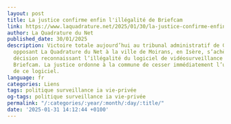 ```yaml
---
layout: post
title: La justice confirme enfin l'illégalité de Briefcam
link: https://www.laquadrature.net/2025/01/30/la-justice-confirme-enfin-lillegalite-de-briefcam
author: La Quadrature du Net
published_date: 30/01/2025
description: Victoire totale aujourd’hui au tribunal administratif de Grenoble ! L’affaire
  opposant La Quadrature du Net à la ville de Moirans, en Isère, s’achève par une
  décision reconnaissant l’illégalité du logiciel de vidéosurveillance algorithmique
  Briefcam. La justice ordonne à la commune de cesser immédiatement l’utilisation
  de ce logiciel.
language: fr
categories: Liens
tags: politique surveillance ia vie-privée
og-tags: politique surveillance ia vie-privée
permalink: "/:categories/:year/:month/:day/:title/"
date: '2025-01-31 14:12:44 +0100'
---
```


